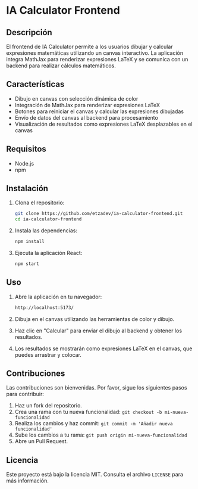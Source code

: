 # IA Calculator Frontend

## Descripción

El frontend de IA Calculator permite a los usuarios dibujar y calcular expresiones matemáticas utilizando un canvas interactivo. La aplicación integra MathJax para renderizar expresiones LaTeX y se comunica con un backend para realizar cálculos matemáticos.

## Características

- Dibujo en canvas con selección dinámica de color
- Integración de MathJax para renderizar expresiones LaTeX
- Botones para reiniciar el canvas y calcular las expresiones dibujadas
- Envío de datos del canvas al backend para procesamiento
- Visualización de resultados como expresiones LaTeX desplazables en el canvas

## Requisitos

- Node.js
- npm

## Instalación

1. Clona el repositorio:

   ```sh
   git clone https://github.com/etzadev/ia-calculator-frontend.git
   cd ia-calculator-frontend
   ```

2. Instala las dependencias:

   ```sh
   npm install
   ```

3. Ejecuta la aplicación React:

   ```sh
   npm start
   ```

## Uso

1. Abre la aplicación en tu navegador:

   ```sh
   http://localhost:5173/
   ```

2. Dibuja en el canvas utilizando las herramientas de color y dibujo.
3. Haz clic en "Calcular" para enviar el dibujo al backend y obtener los resultados.
4. Los resultados se mostrarán como expresiones LaTeX en el canvas, que puedes arrastrar y colocar.

## Contribuciones

Las contribuciones son bienvenidas. Por favor, sigue los siguientes pasos para contribuir:

1. Haz un fork del repositorio.
2. Crea una rama con tu nueva funcionalidad: `git checkout -b mi-nueva-funcionalidad`
3. Realiza los cambios y haz commit: `git commit -m 'Añadir nueva funcionalidad'`
4. Sube los cambios a tu rama: `git push origin mi-nueva-funcionalidad`
5. Abre un Pull Request.

## Licencia

Este proyecto está bajo la licencia MIT. Consulta el archivo `LICENSE` para más información.
